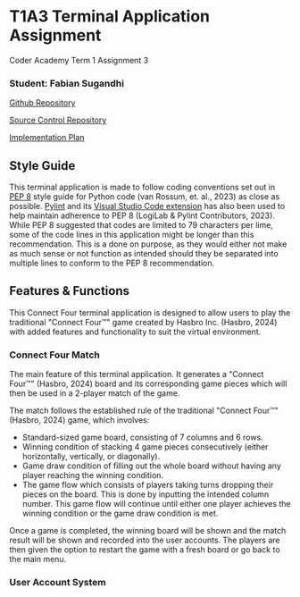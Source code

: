 # T1A3 Terminal Application Assignment
Coder Academy Term 1 Assignment 3
### Student: Fabian Sugandhi

[Github Repository](https://github.com/FabSugandhi/FabianSugandhi_T1A3)

[Source Control Repository](https://github.com/FabSugandhi/FabianSugandhi_T1A3/commits/main)

[Implementation Plan](https://github.com/users/FabSugandhi/projects/2/views/1)

## Style Guide

This terminal application is made to follow coding conventions set out in [PEP 8](https://peps.python.org/pep-0008/) style guide for Python code (van Rossum, et. al., 2023) as close as possible. [Pylint](https://pypi.org/project/pylint/) and its [Visual Studio Code extension](https://marketplace.visualstudio.com/items?itemName=ms-python.pylint) has also been used to help maintain adherence to PEP 8 (LogiLab & Pylint Contributors, 2023).
While PEP 8 suggested that codes are limited to 79 characters per lime, some of the code lines in this application might be longer than this recommendation. This is a done on purpose, as they would either not make as much sense or not function as intended should they be separated into multiple lines to conform to the PEP 8 recommendation.

## Features & Functions

This Connect Four terminal application is designed to allow users to play the traditional "Connect Four™" game created by Hasbro Inc. (Hasbro, 2024) with added features and functionality to suit the virtual environment.

### Connect Four Match

The main feature of this terminal application. It generates a "Connect Four™" (Hasbro, 2024) board and its corresponding game pieces which will then be used in a 2-player match of the game. 

The match follows the established rule of the traditional "Connect Four™" (Hasbro, 2024) game, which involves:
- Standard-sized game board, consisting of 7 columns and 6 rows.
- Winning condition of stacking 4 game pieces consecutively (either horizontally, vertically, or diagonally).
- Game draw condition of filling out the whole board without having any player reaching the winning condition.
- The game flow which consists of players taking turns dropping their pieces on the board. This is done by inputting the intended column number. This game flow will continue until either one player achieves the winning condition or the game draw condition is met.

Once a game is completed, the winning board will be shown and the match result will be shown and recorded into the user accounts. The players are then given the option to restart the game with a fresh board or go back to the main menu.

### User Account System

